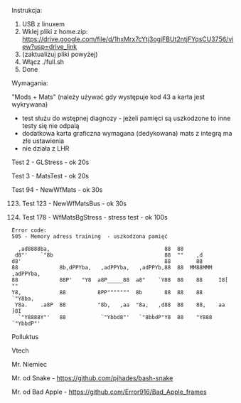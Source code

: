 Instrukcja:

1. USB z linuxem
2. Wklej pliki z home.zip: https://drive.google.com/file/d/1hxMrx7cYtj3ogjFBUt2ntjFYqsCU3756/view?usp=drive_link
3. (zaktualizuj pliki powyżej)
4. Włącz ./full.sh
5. Done



Wymagania:

"Mods + Mats" (należy używać gdy występuje kod 43 a karta jest wykrywana)
- test służu do wstępnej diagnozy - jeżeli pamięci są uszkodzone to inne testy się nie odpalą
- dodatkowa karta graficzna wymagana (dedykowana) mats z integrą ma złe ustawienia
- nie działa z LHR

Test 2 - GLStress - ok 20s

Test 3 - MatsTest - ok 20s

Test 94 - NewWfMats - ok 30s

123. Test 123 - NewWfMatsBus - ok 30s

178. Test 178 - WfMatsBgStress - stress test - ok 100s


```
Error code:
505 - Memory adress training  - uszkodzona pamięć

```





```                                                                            
  ,ad8888ba,                                    88  88                      
 d8"'    `"8b                                   88  ""    ,d                
d8'                                             88        88                
88             8b,dPPYba,   ,adPPYba,   ,adPPYb,88  88  MM88MMM  ,adPPYba,  
88             88P'   "Y8  a8P_____88  a8"    `Y88  88    88     I8[    ""  
Y8,            88          8PP"""""""  8b       88  88    88      `"Y8ba,   
 Y8a.    .a8P  88          "8b,   ,aa  "8a,   ,d88  88    88,    aa    ]8I  
  `"Y8888Y"'   88           `"Ybbd8"'   `"8bbdP"Y8  88    "Y888  `"YbbdP"'  
 ```
                                                                           

Polluktus

Vtech

Mr. Niemiec

Mr. od Snake - https://github.com/pjhades/bash-snake

Mr. od Bad Apple - https://github.com/Error916/Bad_Apple_frames
